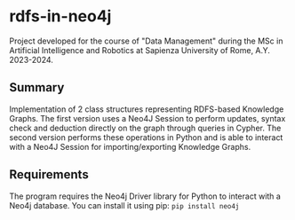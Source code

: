 # rdfs-in-neo4j

Project developed for the course of "Data Management" during the MSc in Artificial Intelligence and Robotics at Sapienza University of Rome, A.Y. 2023-2024.


## Summary

Implementation of 2 class structures representing RDFS-based Knowledge Graphs. The first version uses a Neo4J Session to perform updates, syntax check and deduction directly on the graph through queries in Cypher. The second version performs these operations in Python and is able to interact with a Neo4J Session for importing/exporting Knowledge Graphs.


## Requirements

The program requires the Neo4j Driver library for Python to interact with a Neo4j database. You can install it using pip: ```pip install neo4j```
